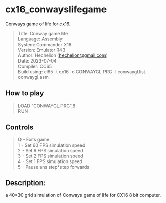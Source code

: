 # cx16_conwayslifegame
Conways game of life for cx16.

>Title: Conway game life<br/>
>Language: Assembly<br/>
>System: Commander X16<br/>
>Version: Emulator R43<br/>
>Author: Hechelion (hechelion@gmail.com)<br/>
>Date: 2023-07-04<br/>
>Compiler: CC65<br/>
>Build using:	cl65 -t cx16 -o CONWAYGL.PRG -l conwaygl.list conwaygl.asm<br/>


## How to play
>LOAD "CONWAYGL.PRG",8<br/>
>RUN

## Controls
>Q - Exits game.<br/>
>1 - Set 60 FPS simulation speed<br/>
>2 - Set 6 FPS simulation speed<br/>
>3 - Set 2 FPS simulation speed<br/>
>4 - Set 1 FPS simulation speed<br/>
>5 - Pause ans step*step forwards<br/>


## Description:
a 40*30 grid simulation of Conways game of life for CX16 8 bit computer.
